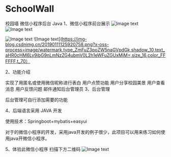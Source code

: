 # SchoolWall
校园墙 微信小程序后台 Java
1、微信小程序前台展示
![Image text](https://img-blog.csdnimg.cn/20190111125803848.png?x-oss-process=image/watermark,type_ZmFuZ3poZW5naGVpdGk,shadow_10,text_aHR0cHM6Ly9ibG9nLmNzZG4ubmV0L2h1eWFuZGUxMjM=,size_16,color_FFFFFF,t_70)
                    
![Image text](https://img-blog.csdnimg.cn/2019011112585361.png?x-oss-process=image/watermark,type_ZmFuZ3poZW5naGVpdGk,shadow_10,text_aHR0cHM6Ly9ibG9nLmNzZG4ubmV0L2h1eWFuZGUxMjM=,size_16,color_FFFFFF,t_70)

![Image text](https://img-blog.csdnimg.cn/20190111125957708.png?x-oss-process=image/watermark,type_ZmFuZ3poZW5naGVpdGk,shadow_10,text_aHR0cHM6Ly9ibG9nLmNzZG4ubmV0L2h1eWFuZGUxMjM=,size_16,color_FFFFFF,t_70)
![Image text](https://img-blog.csdnimg.cn/20190111125920758.png?x-oss-process=image/watermark,type_ZmFuZ3poZW5naGVpdGk,shadow_10,text_aHR0cHM6Ly9ibG9nLmNzZG4ubmV0L2h1eWFuZGUxMjM=,size_16,color_FFFFFF,t_70）

2、功能介绍 

实现了用匿名或使用微信昵称进行表白
用户点赞功能
用户分享校园美景
用户查看消息
用户反馈问题 邮件通知后台管理员
3、后台管理





后台管理可自行添加需要的功能

4、后端语言采用 JAVA 开发

使用技术：Springboot+mybatis+easyui

对于的微信小程序的开发，采用java开发的例子很少，此项目可以用来练习如何使用java开微信小程序。 

5、体验此微信小程序 扫描下方二维码
![Image text](https://img-blog.csdnimg.cn/20190111130910278.png)


